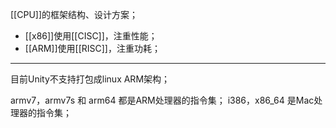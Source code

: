 [[CPU]]的框架结构、设计方案；
- [[x86]]使用[[CISC]]，注重性能；
- [[ARM]]使用[[RISC]]，注重功耗；
***
目前Unity不支持打包成linux ARM架构；


armv7，armv7s 和 arm64 都是ARM处理器的指令集；
i386，x86_64 是Mac处理器的指令集；

